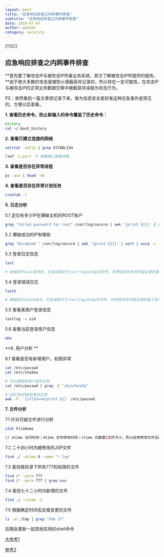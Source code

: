```yaml
---
layout: post
title: "应急响应排查之内网事件排查" 
subtitle: "应急响应排查之内网事件排查"
date: 2019-07-07
author: ppbibo
category: security
---
```


[TOC]

##  应急响应排查之内网事件排查



   **首先要了解攻击IP与被攻击IP所属业务系统，其次了解被攻击IP所提供的服务。**由于绝大多数的攻击是被防火墙截获并记录的，所以存在一定可能性，在攻击IP与被攻击IP的正常业务数据交换中被截获并误报为攻击行为。



PS：突然看到一篇文章想记录下来，做为信息安全爱好者这种应急事件是常见的，方便以后查看。



 **1. 查看历史命令，防止新输入的命令覆盖了历史命令：**

```bash
history
cat ~/.bash_history 
```

**2. 查看已建立连接的网络**

```bash
netstat -antlp | grep ESTABLISH

lsof -i:port  # 根据端口查看进程
```

**3. 查看是否存在异常进程** 

```bash
ps -aux | head -n6
```

**4. 查看是否存在异常计划任务**

```bash
crontab -l
```

**5. 日志分析**

5.1 定位有多少IP在爆破主机的ROOT账户

```bash
grep "Failed password for root" /var/log/secure | awk '{print $11}' | sort| uniq -c | sort -nr | more
```

5.2 爆破成功的IP有哪些

```bash
grep "Accepted " /var/log/secure | awk '{print $11}' | sort | uniq -c |sort -nr | more
```

5.3 登录日志信息

```bash
last

# 单独执行last指令时，它会读取位于/var/log/wtmp的文件，并把该给文件的内容记录的登录系统的用户名单全部显示出来。
```

5.4 登录错误日志

```bash
lastb

# 单独执行lastb指令，它会读取位于/var/log/btmp的文件，并把该文件内容记录的登入系统失败的用户名单，全部显示出来。
```

5.5 查看某用户登录信息

```bash
lastlog -u uid
```

5.6 查看当前登录用户信息

```bash
who
```

**6. 用户分析 **

6.1 查看是否有新增用户，权限异常 

```bash
cat /etc/passwd
cat /etc/shadow

# 可以登陆的用户是否正常
cat /etc/passwd | grep -E "/bin/bash$"  

# UID为0的帐号是否正常
awk -F: '{if($3==0)print $1}' /etc/passwd
```

**7. 文件分析**

7.1 针对可疑文件进行分析

```bash
stat FileName

// atime 访问时间；mtime 文件修改时间；ctime 元数据(文件大小，所以经常修改文件后mtime\ctime都会变动)、权限、所有者修改时间。
```

7.2 二十四小时内被修改的JSP文件

```bash
find ./ -mtime 0 -name "*.log"
```

7.3 查找根目录下所有777的权限的文件

```bash
find /* -perm 777
find /* -perm 777 | grep xxx
```

7.4 查找七十二小时内新增的文件

```bash
find ./ -ctime -2
```

7.5 根据确定时间去反推变更的文件

```bash
ls -al /tmp | grep "Feb 27"
```



后期会更新一起其他实用的shell命令



[大参考1](https://mp.weixin.qq.com/s/IJ0Jtu69ByUPSBEHYdvQYg)

[参考2](https://linux.cn/article-9279-1.html)

